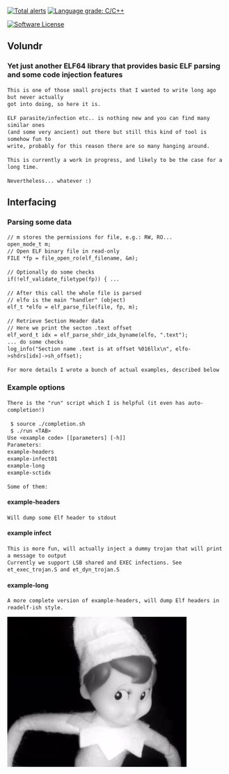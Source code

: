 [![Total alerts](https://img.shields.io/lgtm/alerts/g/carloslack/volundr.svg?logo=lgtm&logoWidth=18)](https://lgtm.com/projects/g/carloslack/volundr/alerts/)
[![Language grade: C/C++](https://img.shields.io/lgtm/grade/cpp/g/carloslack/volundr.svg?logo=lgtm&logoWidth=18)](https://lgtm.com/projects/g/carloslack/volundr/context:cpp)

<p align="left">
    <a href="https://github.com/carloslack/volundr/blob/master/LICENSE"><img alt="Software License" src="https://img.shields.io/badge/MIT-license-green.svg?style=flat-square"></a>
</p>

## Volundr

### Yet just another ELF64 library that provides basic ELF parsing and some code injection features

    This is one of those small projects that I wanted to write long ago but never actually
    got into doing, so here it is.

    ELF parasite/infection etc.. is nothing new and you can find many similar ones
    (and some very ancient) out there but still this kind of tool is somehow fun to
    write, probably for this reason there are so many hanging around.

    This is currently a work in progress, and likely to be the case for a long time.

    Nevertheless... whatever :)

## Interfacing

### Parsing some data

    // m stores the permissions for file, e.g.: RW, RO...
    open_mode_t m;
    // Open ELF binary file in read-only
    FILE *fp = file_open_ro(elf_filename, &m);

    // Optionally do some checks
    if(!elf_validate_filetype(fp)) { ...

    // After this call the whole file is parsed
    // elfo is the main "handler" (object)
    elf_t *elfo = elf_parse_file(file, fp, m);

    // Retrieve Section Header data
    // Here we print the secton .text offset
    elf_word_t idx = elf_parse_shdr_idx_byname(elfo, ".text");
    ... do some checks
    log_info("Section name .text is at offset %016llx\n", elfo->shdrs[idx]->sh_offset);

    For more details I wrote a bunch of actual examples, described below

### Example options

    There is the "run" script which I is helpful (it even has auto-completion!)

     $ source ./completion.sh
     $ ./run <TAB>
    Use <example code> [[parameters] [-h]]
    Parameters:
    example-headers
    example-infect01
    example-long
    example-sctidx

    Some of them:

#### example-headers
    Will dump some Elf header to stdout

#### example infect
    This is more fun, will actually inject a dummy trojan that will print a message to output
    Currently we support LSB shared and EXEC infections. See et_exec_trojan.S and et_dyn_trojan.S

#### example-long
    A more complete version of example-headers, will dump Elf headers in readelf-ish style.


![Screenshot](examples/elf.png)
